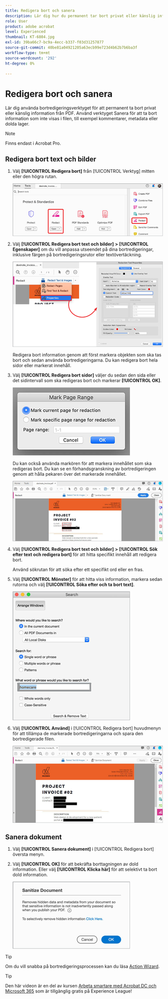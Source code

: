 ```yaml
---
title: Redigera bort och sanera
description: Lär dig hur du permanent tar bort privat eller känslig information från PDF
role: User
product: adobe acrobat
level: Experienced
thumbnail: KT-6804.jpg
exl-id: 39ba66c7-bc9a-4ecc-b337-f03d31257877
source-git-commit: 40be81a04921205a63ecb99e723d4b62b7b6ba3f
workflow-type: tm+mt
source-wordcount: '292'
ht-degree: 0%

---
```


# Redigera bort och sanera

Lär dig använda bortredigeringsverktyget för att permanent ta bort privat eller känslig information från PDF. Använd verktyget Sanera för att ta bort information som inte visas i filen, till exempel kommentarer, metadata eller dolda lager.

>[!NOTE]
>
>Finns endast i Acrobat Pro.

## Redigera bort text och bilder

1. Välj **[!UICONTROL Redigera bort]** från [!UICONTROL Verktyg] mitten eller den högra rutan.

   ![Redigera bort steg 1](../assets/Redact_1.png)

1. Välj **[!UICONTROL Redigera bort text och bilder]** **>** **[!UICONTROL Egenskaper]** om du vill anpassa utseendet på dina bortredigeringar, inklusive färgen på bortredigeringsrutor eller textövertäckning.

   ![Redigera bort steg 2](../assets/Redact_2.png)

   Redigera bort information genom att först markera objekten som ska tas bort och sedan använda bortredigeringarna. Du kan redigera bort hela sidor eller markerat innehåll.

1. Välj **[!UICONTROL Redigera bort sidor]** väljer du sedan den sida eller det sidintervall som ska redigeras bort och markerar **[!UICONTROL OK]**.

   ![Redigera bort steg 4](../assets/Redact_3.png)

   Du kan också använda markören för att markera innehållet som ska redigeras bort. Du kan se en förhandsgranskning av bortredigeringen genom att hålla pekaren över det markerade innehållet.

   ![Redigera bort steg 5a](../assets/Redact_4.png)

1. Välj **[!UICONTROL Redigera bort text och bilder]** **>** **[!UICONTROL Sök efter text och redigera bort]** för att hitta specifikt innehåll att redigera bort.

   Använd sökrutan för att söka efter ett specifikt ord eller en fras.

1. Välj **[!UICONTROL Mönster]** för att hitta viss information, markera sedan rutorna och välj **[!UICONTROL Söka efter och ta bort text]**.

   ![Redigera bort steg 5b](../assets/Redact_5.png)

1. Välj **[!UICONTROL Använd]** i [!UICONTROL Redigera bort] huvudmenyn för att tillämpa de markerade bortredigeringarna och spara den bortredigerade filen.

   ![Redigera bort steg 6](../assets/Redact_6.png)

## Sanera dokument

1. Välj **[!UICONTROL Sanera dokument]** i [!UICONTROL Redigera bort] översta menyn.

1. Välj **[!UICONTROL OK]** för att bekräfta borttagningen av dold information. Eller välj **[!UICONTROL Klicka här]** för att selektivt ta bort dold information.

   ![Sanera steg 2](../assets/Redact_7.png)

>[!TIP]
>
>Om du vill snabba på bortredigeringsprocessen kan du läsa [Action Wizard](../advanced-tasks/action.md).

>[!TIP]
>
>Den här videon är en del av kursen [Arbeta smartare med Acrobat DC och Microsoft 365](https://experienceleague.adobe.com/?recommended=Acrobat-U-1-2021.microsoft365) som är tillgänglig gratis på Experience League!
